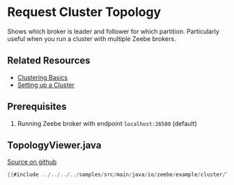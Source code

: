 # Request Cluster Topology

Shows which broker is leader and follower for which partition. Particularly useful when you run a cluster with multiple Zeebe brokers.

## Related Resources

* [Clustering Basics](/basics/clustering.html)
* [Setting up a Cluster](/operations/setting-up-a-cluster.html)

## Prerequisites

1. Running Zeebe broker with endpoint `localhost:26500` (default)

## TopologyViewer.java

[Source on github](https://github.com/zeebe-io/zeebe/tree/{{commit}}/samples/src/main/java/io/zeebe/example/cluster/TopologyViewer.java)

```java
{{#include ../../../../samples/src/main/java/io/zeebe/example/cluster/TopologyViewer.java}}
```

